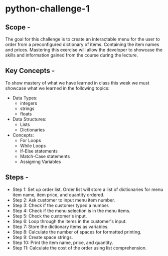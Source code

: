 # python-challenge-1

## Scope -
The goal for this challenge is to create an interactable menu for the user
to order from a preconfigured dictionary of items. Containing the item names 
and prices. Mastering this exercise will allow the developer to showcase the skills
and information gained from the course during the lecture.

## Key Concepts -
To show mastery of what we have learned in class this week we must showcase what 
we learned in the following topics:
* Data Types:
    * integers
    * strings
    * floats
* Data Structures:
    * Lists
    * Dictionaries
* Concepts:
    * For Loops
    * While Loops
    * If-Else statements
    * Match-Case statements
    * Assigning Variables

## Steps -
* Step 1: Set up order list. Order list will store a list of dictionaries for
 menu item name, item price, and quantity ordered.
* Step 2: Ask customer to input menu item number.
* Step 3: Check if the customer typed a number.
* Step 4: Check if the menu selection is in the menu items.
* Step 5: Check the customer's input.
* Step 6: Loop through the items in the customer's input.
* Step 7: Store the dictionary items as variables.
* Step 8: Calculate the number of spaces for formatted printing.
* Step 9: Create space strings.
* Step 10: Print the item name, price, and quantity.
* Step 11: Calculate the cost of the order using list comprehension.
